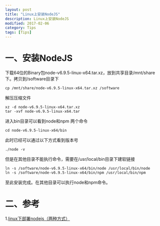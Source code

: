```yaml
---
layout: post
title: "Linux上安装NodeJS"
description: Linux上安装NodeJS
modified: 2017-02-06
category: Tips
tags: [Tips]
---
```


# 一、安装NodeJS

下载64位的Binary包node-v6.9.5-linux-x64.tar.xz，放到共享目录/mnt/share下。拷贝到/software目录下

    cp /mnt/share/node-v6.9.5-linux-x64.tar.xz /software

解压压缩文件

    xz -d node-v6.9.5-linux-x64.tar.xz
    tar -xvf node-v6.9.5-linux-x64.tar
    
进入bin目录可以看到node和npm 两个命令

    cd node-v6.9.5-linux-x64/bin

此时已经可以通过以下方式看到版本号

    ./node -v

但是在其他目录不能执行命令，需要在/usr/local/bin目录下建软链接

    ln -s /software/node-v6.9.5-linux-x64/bin/node /usr/local/bin/node
    ln -s /software/node-v6.9.5-linux-x64/bin/npm /usr/local/bin/npm

至此安装完成。在其他目录可以执行node和npm命令。

# 二、参考

1.[linux下部署nodejs（两种方式）](http://www.cnblogs.com/dubaokun/p/3558848.html)

